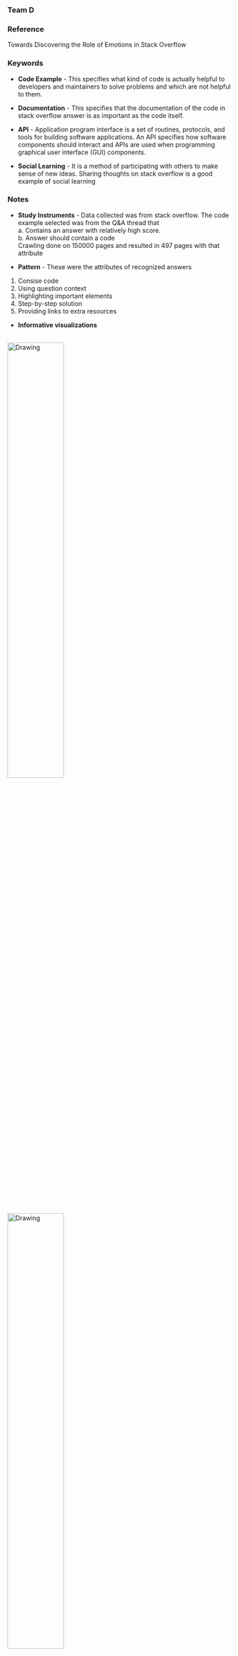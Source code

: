 ### Team D

### Reference
Towards Discovering the Role of Emotions in Stack Overflow

### Keywords 

- **Code Example** - This specifies what kind of code is actually helpful to developers and maintainers to solve problems and which are not helpful to them.

- **Documentation** - This specifies that the documentation of the code in stack overflow answer is as important as the code itself.

- **API** -  Application program interface is a set of routines, protocols, and tools for building software applications. An API specifies how software components should interact and APIs are used when programming graphical user interface (GUI) components.

- **Social Learning** - It is a method of participating with others to make sense of new ideas. Sharing thoughts on stack overflow is a good example of social learning

### Notes

- **Study Instruments** - Data collected was from stack overflow. The code example selected was from the Q&A thread that <br>
  a. Contains an answer with relatively high score.<br>
  b. Answer should contain a code<br>
  Crawling done on 150000 pages and resulted in 497 pages with that attribute

- **Pattern** - These were the attributes of recognized answers
1. Consise code
2. Using question context
3. Highlighting important elements
4. Step-by-step solution
5. Providing links to extra resources

- **Informative visualizations**
<br/><br/>
<img src="screenshots/answerScores.png" alt="Drawing" width="50%" height="50%"/>
<img src="screenshots/questionTypes.png" alt="Drawing" width="50%" height="50%"/>
<img src="screenshots/codeContaining.png" alt="Drawing" width="50%" height="50%"/>

- **Future Work** - Findings were made that code examples and explanations are inseparable elements of recognized answers. Using these findings the author looks forward to combining the findings on automated tests and study their effects on developers learning experinece


### Needs Improvement

- Authors criteria for building our sample might be regarded as too restrictive (focusing on Java Q&A and using threads containing code examples with relatively high score). There might be a lot of recognized answers without code, but would barely provide much insight into reaching our goal.
- Another limiting assumption of their study was the score of answers. They assumed that answers with higher scores generally mean better solutions; however, other factors such as answer posting time, the question topic, and the responder identity might affect these numbers.
- The generalizability of our findings could be regarded as another limitation. 
